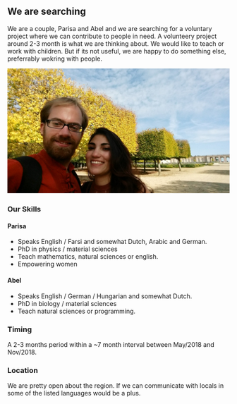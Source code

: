 ## We are searching

We are a couple, Parisa and Abel and we are searching for a voluntary project where we can contribute to people in need. 
A volunteery project around 2-3 month is what we are thinking about. We would like to teach or work with children. But if its not useful, we are happy to do something else, preferrably wokring with people. 

![](AP.jpg)

### Our Skills

#### Parisa

- Speaks English / Farsi and somewhat Dutch, Arabic and German.
- PhD in physics / material sciences
- Teach mathematics, natural sciences or english. 
- Empowering women

#### Abel

- Speaks English / German / Hungarian and somewhat Dutch.
- PhD in biology / material sciences
- Teach natural sciences or programming. 

### Timing

A 2-3 months period within a ~7 month interval between May/2018 and Nov/2018.

### Location

We are pretty open about the region. If we can communicate with locals in some of the listed languages would be a plus.


